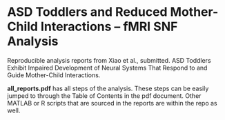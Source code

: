 
# ASD Toddlers and Reduced Mother-Child Interactions – fMRI SNF Analysis

Reproducible analysis reports from Xiao et al., submitted. ASD Toddlers Exhibit Impaired Development of Neural Systems That Respond to and Guide Mother-Child Interactions.

**all_reports.pdf** has all steps of the analysis. These steps can be easily jumped to through the Table of Contents in the pdf document. Other MATLAB or R scripts that are sourced in the reports are within the repo as well.

